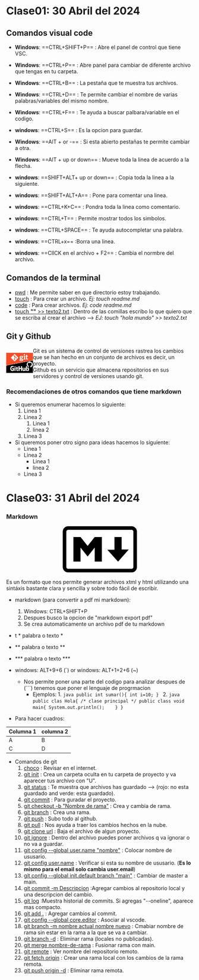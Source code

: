 # Clase01: 30 Abril del 2024
## Comandos visual code

- **Windows**: ==CTRL+SHIFT+P== :  Abre el panel de control que tiene VSC.
- **Windows**: ==CTRL+P== : Abre panel para cambiar de diferente archivo que tengas en tu carpeta.
- **Windows**: ==CTRL+B== : La pestaña que te muestra tus archivos.
- **Windows**: ==CTRL+D== : Te permite cambiar el nombre de varias palabras/variables del mismo nombre.
- **Windows**: ==CTRL+F== : Te ayuda a buscar palbara/variable en el codigo.
- **windows**: ==CTRL+S== : Es la opcion para guardar.
- **Windows**: ==AlT + or -== : Si esta abierto pestañas te permite cambiar a otra.
- **Windows**: ==AlT + up or down== :  Mueve toda la linea de acuerdo a la flecha.

- **windows**: ==SHIFT+ALT+ up or down== : Copia toda la linea a la siguiente.
- **windows**: ==SHIFT+ALT+A== : Pone para comentar una linea.
- **windows**: ==CTRL+K+C== : Pondra toda la linea como comentario.
- **windows**: ==CTRL+T== : Permite mostrar todos los simbolos.
- **windows**: ==CTRL+SPACE== : Te ayuda autocompletar una palabra.
- **windows**: ==CTRL+x== :Borra una linea.
- **windows**: ==ClICK en el archivo + F2== : Cambia el normbre del archivo.

## Comandos de la terminal
- <ins>pwd</ins> : Me permite saber en que directorio estoy trabajando.
- <ins>touch</ins> : Para crear un archivo.
*Ej: touch readme.md*
- <ins>code</ins> : Para crear archivos.
*Ej: code readme.md*
- <ins>touch **""** >> texto2.txt</ins> : Dentro de las comillas escribo lo que quiero que se escriba al crear el archivo -->
*EJ: touch "hola mundo" >> texto2.txt*
## Git y Github


<div style="overflow: hidden; display: flex; align-items: center;">
    <div style="float: left; width: 50%;">
        <img src="img2.jpg" alt="Logo git y github" style="width: 100%;" />
    </div>
    <div style="float: right; width: 300%;">
     Git es un sistema de control de versiones rastrea los cambios que se han hecho en un conjunto de archivos es decir, un proyecto.
     <div style="float: right; width: 100%;">
     Github es un servicio que almacena repositorios en sus servidores y control de versiones usando git.
    </div>
    </div>
    
</div>



### Recomendaciones de otros comandos que tiene markdown

- Si queremos enumerar hacemos lo siguiente:
    1. Linea 1  
    2. Linea 2
        1. Linea 1
        2. linea 2
    3. Linea 3
- Si queremos poner otro signo para ideas hacemos lo siguiente:
    + Linea 1  
    + Linea 2
        + Linea 1
        + linea 2
    + Linea 3

# Clase03: 31 Abril del 2024

### Markdown
<p align="center">
  <img src="img1.png" alt="Mi imagen" width="200px" />
</p>
Es un formato que nos permite generar archivos xtml y html utilizando una sintáxis bastante clara y sencilla y sobre todo fácil de escribir.

- markdown (para convertir a pdf mi markdown):
    1.  Windows: CTRL+SHIFT+P 
    2.  Despues busco la opcion de "markdown export pdf"
    3.  Se crea automaticamente un archivo pdf de tu markdown 
    
- t * palabra o texto * <!-- entre los asteriscos la palbra o el texto estara en cursiva -->
- ** palabra o texto ** <!-- entre los dos signos nos permite poner el todo un texto o una palabra en negrita -->
- *** palabra o texto *** <!-- cursiva y en negrita -->
- windows: ALT+9+6 (`) or windows: ALT+1+2+6 (~) <!-- crear este signo para lo siguiente -->
    -   Nos permite poner una parte del codigo para analizar despues de (```) tenemos que poner el lenguaje de progrmacion
        - Ejemplos:
            1. 
                ```java
                public int sumar(){
                int i=10;
                }
                ```
            2. 
                 ```java
                public clas Hola{
                /* clase principal */
                    public class void main{
                        System.out.println();   
                    }
                }
                ```
- Para hacer cuadros:

|Columna 1 | columna 2 |
|---------|----------|
|    A    |     B    |
|    C    |     D    |

- Comandos de git
    1. <ins>choco</ins> : Revisar en el internet.
    2. <ins>git init</ins> : Crea un carpeta oculta en tu carpeta de proyecto  y va aparecer tus archivo con "U".
    3. <ins>git status</ins> : Te muestra que archivos has guardado --> (rojo: no esta guardado and verde: esta guardado).
    4. <ins>git commit</ins> : Para guradar el proyecto.
    5. <ins>git checkout -b "Nombre de rama"</ins> : Crea y cambia de rama.
    6. <ins>git branch</ins> : Crea una rama.
    7. <ins>git push</ins> : Subo todo al github.
    8. <ins>git pull</ins> : Nos ayuda a traer los cambios hechos en la nube.
    9. <ins>git clone url</ins> : Baja el archivo de algun proyecto.
    10. <ins>git ignore</ins> : Dentro del archivo puedes poner archivos q va ignorar o no va a guardar.
    11. <ins>git config --global user.name "nombre"</ins> : Colocar nombre de ususario.
    12. <ins>git config user.name</ins> : Verificar si esta su nombre de ususario. (**Es lo mismo para el email solo cambia user.email**)
    13. <ins>git config --global init.default branch "main"</ins> : Cambiar de master a main.
    14. <ins>git commit -m Descripcion</ins> :Agregar cambios al repositorio local y una descripcion del cambio.
    15. <ins>git log</ins> :Muestra historial de commits. Si agregas "--oneline", aparece mas compacto. 
    16. <ins>git add .</ins> : Agregar cambios al commit.
    17. <ins>git config --global core.editor</ins> : Asociar al vscode.
    18. <ins>git branch -m nombre actual nombre nuevo</ins> : Cmabiar nombre de rama sin estar en la rama a la que se va a cambiar.
    19. <ins>git branch -d</ins> : Eliminar rama (locales no publicadas).
    20. <ins>git merge nombre-de-rama</ins> : Fusionar rama con main.
    21. <ins>git remote</ins> : Ver nombre del repositorio remoto.
    22. <ins>git fetch origin</ins> : Crear una rama local con los cambios de la rama remota. 
    23. <ins>git push origin -d</ins> : Eliminar rama remota.
